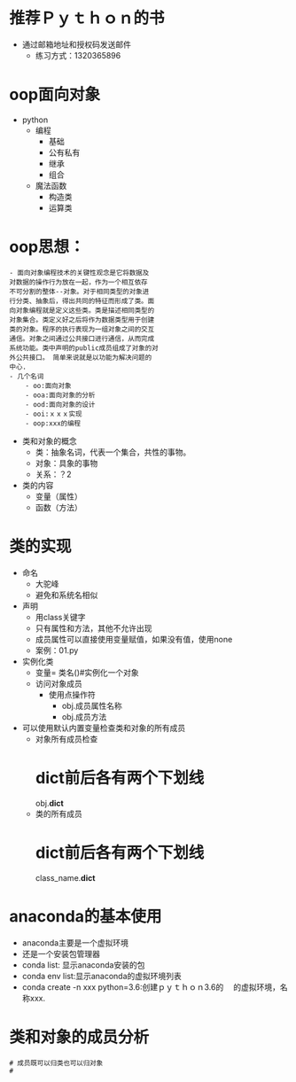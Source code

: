 # 推荐Ｐｙｔｈｏｎ的书
- 通过邮箱地址和授权码发送邮件
    - 练习方式：1320365896
# oop面向对象
- python
    - 编程
        - 基础
        - 公有私有
        - 继承
        - 组合
    - 魔法函数
        - 构造类
        - 运算类
        
# oop思想：
    - 面向对象编程技术的关键性观念是它将数据及
    对数据的操作行为放在一起，作为一个相互依存
    不可分割的整体--对象。对于相同类型的对象进
    行分类、抽象后，得出共同的特征而形成了类。面
    向对象编程就是定义这些类。类是描述相同类型的
    对象集合。类定义好之后将作为数据类型用于创建
    类的对象。程序的执行表现为一组对象之间的交互
    通信。对象之间通过公共接口进行通信，从而完成
    系统功能。类中声明的public成员组成了对象的对
    外公共接口。 简单来说就是以功能为解决问题的
    中心.
    - 几个名词
        - oo:面向对象
        - ooa:面向对象的分析
        - ood:面向对象的设计
        - ooi:ｘｘｘ实现
        - oop:xxx的编程
- 类和对象的概念
    - 类：抽象名词，代表一个集合，共性的事物。
    - 对象：具象的事物
    - 关系：？2
- 类的内容  
    - 变量（属性）
    - 函数（方法）
# 类的实现
- 命名
    - 大驼峰
    - 避免和系统名相似
- 声明
    - 用class关键字
    - 只有属性和方法，其他不允许出现
    - 成员属性可以直接使用变量赋值，如果没有值，使用none
    - 案例：01.py
- 实例化类
    - 变量= 类名()#实例化一个对象
    - 访问对象成员
        - 使用点操作符
            - obj.成员属性名称
            - obj.成员方法
- 可以使用默认内置变量检查类和对象的所有成员
    - 对象所有成员检查
        # dict前后各有两个下划线
        obj.__dict__
    - 类的所有成员
        # dict前后各有两个下划线
        class_name.__dict__
    
    
# anaconda的基本使用
- anaconda主要是一个虚拟环境
- 还是一个安装包管理器
- conda list: 显示anaconda安装的包
- conda env list:显示anaconda的虚拟环境列表
- conda create -n xxx python=3.6:创建ｐｙｔｈｏｎ3.6的
　的虚拟环境，名称xxx.

# 类和对象的成员分析
    # 成员既可以归类也可以归对象
    # 
    
    
    
    
    
    
